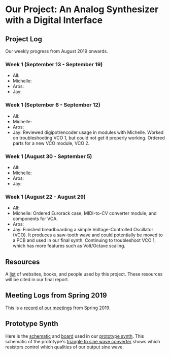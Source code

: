 # Our Project: An Analog Synthesizer with a Digital Interface

## Project Log
Our weekly progress from August 2019 onwards.

### Week 1 (September 13 - September 19)
* All:
* Michelle:
* Aros:
* Jay: 

### Week 1 (September 6 - September 12)
* All:
* Michelle:
* Aros:
* Jay: Reviewed digipot/encoder usage in modules with Michelle. Worked on troubleshooting VCO 1, but could not get it properly working. Ordered parts for a new VCO module, VCO 2.

### Week 1 (August 30 - September 5)
* All:
* Michelle:
* Aros:
* Jay:

### Week 1 (August 22 - August 29)
* All:
* Michelle: Ordered Eurorack case, MIDI-to-CV converter module, and components for VCA.
* Aros:
* Jay: Finished breadboarding a simple Voltage-Controlled Oscillator (VCO). It produces a saw-tooth wave and could potentially be moved to a PCB and used in our final synth. Continuing to troubleshoot VCO 1, which has more features such as Volt/Octave scaling.

## Resources
A [list](https://docs.google.com/document/d/1bn2XwHxJaG-ds-zcZPaRnOW3YTtZJFIuCk1MftFgEfE/edit?usp=sharing) of websites, books, and people used by this project. These resources will be cited in our final report.

## Meeting Logs from Spring 2019
This is a [record of our meetings](https://github.com/jayheiland/CE_Senior_Project/blob/master/docs/Meeting%20logs.pdf) from Spring 2019.

## Prototype Synth
Here is the [schematic](https://github.com/jayheiland/CE_Senior_Project/blob/master/docs/schematic.PNG) and [board](https://github.com/jayheiland/CE_Senior_Project/blob/master/docs/Board.pdf) used in our [prototype synth](https://github.com/jayheiland/CE_Senior_Project/blob/master/docs/IMG_0136.jpg). This schematic of the prototype's [triangle to sine wave converter](https://github.com/jayheiland/CE_Senior_Project/blob/master/docs/triangleToSine.png) shows which resistors control which qualities of our output sine wave. 
